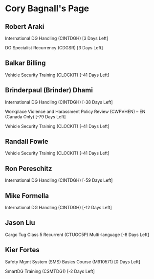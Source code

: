 Cory Bagnall's Page
===================

Robert Araki
------------


International DG Handling (CINTDGH) [3 Days Left]


DG Specialist Recurrency (CDGSR) [3 Days Left]


Balkar Billing
--------------


Vehicle Security Training (CLOCKIT) [-41 Days Left]


Brinderpaul (Brinder) Dhami
---------------------------


International DG Handling (CINTDGH) [-38 Days Left]


Workplace Violence and Harassment Policy Review (CWPVHEN) – EN (Canada Only) [-79 Days Left]


Vehicle Security Training (CLOCKIT) [-41 Days Left]


Randall Fowle
-------------


Vehicle Security Training (CLOCKIT) [-41 Days Left]


Ron Pereschitz
--------------


International DG Handling (CINTDGH) [-59 Days Left]


Mike Formella
-------------


International DG Handling (CINTDGH) [-12 Days Left]


Jason Liu
---------


Cargo Tug Class 5 Recurrent (CTUGC5P) Multi-language [-8 Days Left]


Kier Fortes
-----------


Safety Mgmt System (SMS) Basics Course (M910571) [0 Days Left]


SmartDG Training (CSMTDG1) [-2 Days Left]


